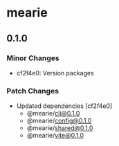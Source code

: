 # mearie

## 0.1.0

### Minor Changes

- cf2f4e0: Version packages

### Patch Changes

- Updated dependencies [cf2f4e0]
  - @mearie/cli@0.1.0
  - @mearie/config@0.1.0
  - @mearie/shared@0.1.0
  - @mearie/vite@0.1.0
